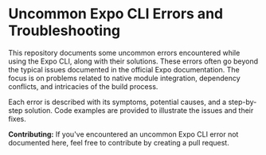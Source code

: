 # Uncommon Expo CLI Errors and Troubleshooting

This repository documents some uncommon errors encountered while using the Expo CLI, along with their solutions.  These errors often go beyond the typical issues documented in the official Expo documentation.  The focus is on problems related to native module integration, dependency conflicts, and intricacies of the build process.

Each error is described with its symptoms, potential causes, and a step-by-step solution.  Code examples are provided to illustrate the issues and their fixes.

**Contributing:** If you've encountered an uncommon Expo CLI error not documented here, feel free to contribute by creating a pull request.
